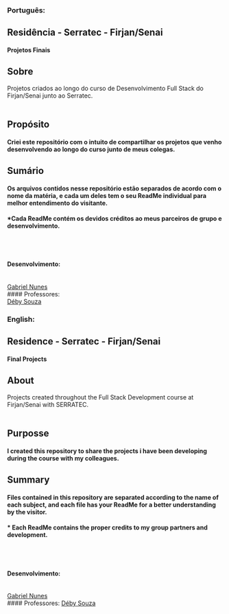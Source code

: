 ### Português:
## Residência - Serratec - Firjan/Senai
#### Projetos Finais
## Sobre
Projetos criados ao longo do curso de Desenvolvimento Full Stack do Firjan/Senai junto ao Serratec.
<br></br>
##	Propósito
####	Criei este repositório com o intuito de compartilhar os projetos que venho desenvolvendo ao longo do curso junto de meus colegas.
##	Sumário
####	Os arquivos contidos nesse repositório estão separados de acordo com o nome da matéria, e cada um deles tem o seu ReadMe individual para melhor entendimento do visitante. 
####	*Cada ReadMe contém os devidos créditos ao meus parceiros de grupo e desenvolvimento.
<br></br>
#### Desenvolvimento:
<br>
<a href="https://github.com/GabrielNunes11">Gabriel Nunes</a>
<br>
#### Professores:
<br>
<a href="https://github.com/DebySouza/">Déby Souza</a>
<br>

###	English:

## Residence - Serratec - Firjan/Senai
#### Final Projects
## About
Projects created throughout the Full Stack Development course at Firjan/Senai with SERRATEC.
<br></br>
##	Purposse
####	I created this repository to share the projects i have been developing during the course with my colleagues.
##	Summary
####	Files contained in this repository are separated according to the name of each subject, and each file has your ReadMe for a better understanding by the visitor.
####	* Each ReadMe contains the proper credits to my group partners and development.

<br></br>
#### Desenvolvimento:
<br>
<a href="https://github.com/GabrielNunes11">Gabriel Nunes</a>
<br>
#### Professores:
<a href="https://github.com/DebySouza/">Déby Souza</a>